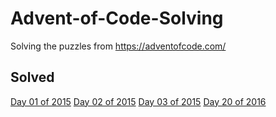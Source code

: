 # Advent-of-Code-Solving

Solving the puzzles from https://adventofcode.com/

## Solved

[Day 01 of 2015](events/2015/day-01/)
[Day 02 of 2015](events/2015/day-02/)
[Day 03 of 2015](events/2015/day-03/)
[Day 20 of 2016](events/2016/day-20/)
